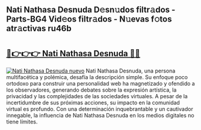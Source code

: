 ## Nati Nathasa Desnuda D𝚎sn𝚞dos filtr𝚊dos - Parts-BG4 Vid𝚎os filtr𝚊dos - N𝚞evas f𝚘tos atr𝚊ctivas ru46b

# <h2><a href="http://mb7jqe.tromn.icu/?c=Nati+Nathasa+Desnuda">🔗👉👉👉 Nati Nathasa Desnuda 🔗🔗</a></h2>

[![Nati Nathasa Desnuda nuevo](https://i.imgur.com/pEAQMta.gif)](http://mb7jqe.tromn.icu/?c=Nati+Nathasa+Desnuda)
Nati Nathasa Desnuda, una persona multifacética y polémica, desafía la descripción simple. Su enfoque poco ortodoxo para construir una personalidad web ha magnetizado y ofendido a los observadores, generando debates sobre la expresión artística, la privacidad y las complejidades de las sociedades virtuales. A pesar de la incertidumbre de sus próximas acciones, su impacto en la comunidad virtual es profundo. Con una determinación inquebrantable y un cautivador innegable, la influencia de Nati Nathasa Desnuda en los medios digitales no tiene límites.

